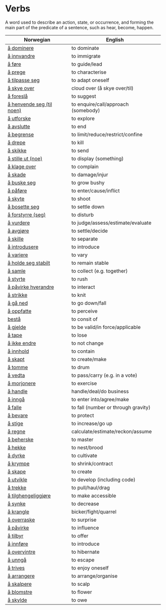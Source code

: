 # Verbs

A word used to describe an action, state, or occurrence, and forming the main part of the predicate of a sentence, such as hear, become, happen.

| Norwegian | English |
| --- | --- |
| [å dominere](https://www.ordnett.no/search?language=no&phrase=å%20dominere) | to dominate |
| [å innvandre](https://www.ordnett.no/search?language=no&phrase=å%20innvandre) | to immigrate |
| [å føre](https://www.ordnett.no/search?language=no&phrase=å%20føre) | to guide/lead |
| [å prege](https://www.ordnett.no/search?language=no&phrase=å%20prege) | to characterise |
| [å tilpasse seg](https://www.ordnett.no/search?language=no&phrase=å%20tilpasse%20seg) | to adapt oneself |
| [å skye over](https://www.ordnett.no/search?language=no&phrase=å%20skye%20over) | cloud over (å skye over/til) |
| [å foreslå](https://www.ordnett.no/search?language=no&phrase=å%20foreslå) | to suggest |
| [å henvende seg (til noen)](https://www.ordnett.no/search?language=no&phrase=å%20henvende%20seg%20(til%20noen)) | to enquire/call/approach (somebody) |
| [å utforske](https://www.ordnett.no/search?language=no&phrase=å%20utforske) | to explore |
| [å avslutte](https://www.ordnett.no/search?language=no&phrase=å%20avslutte) | to end |
| [å begrense](https://www.ordnett.no/search?language=no&phrase=å%20begrense) | to limit/reduce/restrict/confine |
| [å drepe](https://www.ordnett.no/search?language=no&phrase=å%20drepe) | to kill |
| [å skikke](https://www.ordnett.no/search?language=no&phrase=å%20skikke) | to send |
| [å stille ut (noe)](https://www.ordnett.no/search?language=no&phrase=å%20stille%20ut%20(noe)) | to display (something) |
| [å klage over](https://www.ordnett.no/search?language=no&phrase=å%20klage%20over) | to complain |
| [å skade](https://www.ordnett.no/search?language=no&phrase=å%20skade) | to damage/injur |
| [å buske seg](https://www.ordnett.no/search?language=no&phrase=å%20buske%20seg) | to grow bushy |
| [å påføre](https://www.ordnett.no/search?language=no&phrase=å%20påføre) | to enter/cause/inflict |
| [å skyte](https://www.ordnett.no/search?language=no&phrase=å%20skyte) | to shoot |
| [å bosette seg](https://www.ordnett.no/search?language=no&phrase=å%20bosette%20seg) | to settle down |
| [å forstyrre (seg)](https://www.ordnett.no/search?language=no&phrase=å%20forstyrre%20(seg)) | to disturb |
| [å vurdere](https://www.ordnett.no/search?language=no&phrase=å%20vurdere) | to judge/assess/estimate/evaluate |
| [å avgjøre](https://www.ordnett.no/search?language=no&phrase=å%20avgjøre) | to settle/decide |
| [å skille](https://www.ordnett.no/search?language=no&phrase=å%20skille) | to separate |
| [å introdusere](https://www.ordnett.no/search?language=no&phrase=å%20introdusere) | to introduce |
| [å variere](https://www.ordnett.no/search?language=no&phrase=å%20variere) | to vary |
| [å holde seg stabilt](https://www.ordnett.no/search?language=no&phrase=å%20holde%20seg%20stabilt) | to remain stable |
| [å samle](https://www.ordnett.no/search?language=no&phrase=å%20samle) | to collect (e.g. together) |
| [å styrte](https://www.ordnett.no/search?language=no&phrase=å%20styrte) | to rush |
| [å påvirke hverandre](https://www.ordnett.no/search?language=no&phrase=å%20påvirke%20hverandre) | to interact |
| [å strikke](https://www.ordnett.no/search?language=no&phrase=å%20strikke) | to knit |
| [å gå ned](https://www.ordnett.no/search?language=no&phrase=å%20gå%20ned) | to go down/fall |
| [å oppfatte](https://www.ordnett.no/search?language=no&phrase=å%20oppfatte) | to perceive |
| [bestå](https://www.ordnett.no/search?language=no&phrase=bestå) | to consit of |
| [å gjelde](https://www.ordnett.no/search?language=no&phrase=å%20gjelde) | to be valid/in force/applicable |
| [å tape](https://www.ordnett.no/search?language=no&phrase=å%20tape) | to lose |
| [å ikke endre](https://www.ordnett.no/search?language=no&phrase=å%20ikke%20endre) | to not change |
| [å innhold](https://www.ordnett.no/search?language=no&phrase=å%20innhold) | to contain |
| [å skapt](https://www.ordnett.no/search?language=no&phrase=å%20skapt) | to create/make |
| [å tomme](https://www.ordnett.no/search?language=no&phrase=å%20tomme) | to drum |
| [å vedta](https://www.ordnett.no/search?language=no&phrase=å%20vedta) | to pass/carry (e.g. in a vote) |
| [å morjonere](https://www.ordnett.no/search?language=no&phrase=å%20morjonere) | to exercise |
| [å handle](https://www.ordnett.no/search?language=no&phrase=å%20handle) | handle/deal/do business |
| [å inngå](https://www.ordnett.no/search?language=no&phrase=å%20inngå) | to enter into/agree/make |
| [å falle](https://www.ordnett.no/search?language=no&phrase=å%20falle) | to fall (number or through gravity) |
| [å bevare](https://www.ordnett.no/search?language=no&phrase=å%20bevare) | to protect |
| [å stige](https://www.ordnett.no/search?language=no&phrase=å%20stige) | to increase/go up |
| [å regne](https://www.ordnett.no/search?language=no&phrase=å%20regne) | calculate/estimate/reckon/assume |
| [å beherske](https://www.ordnett.no/search?language=no&phrase=å%20beherske) | to master |
| [å hekke](https://www.ordnett.no/search?language=no&phrase=å%20hekke) | to nest/brood |
| [å dyrke](https://www.ordnett.no/search?language=no&phrase=å%20dyrke) | to cultivate |
| [å krympe](https://www.ordnett.no/search?language=no&phrase=å%20krympe) | to shrink/contract |
| [å skape](https://www.ordnett.no/search?language=no&phrase=å%20skape) | to create |
| [å utvikle](https://www.ordnett.no/search?language=no&phrase=å%20utvikle) | to develop (including code) |
| [å trekke](https://www.ordnett.no/search?language=no&phrase=å%20trekke) | to pull/haul/drag |
| [å tilghengeliggjøre](https://www.ordnett.no/search?language=no&phrase=å%20tilghengeliggjøre) | to make accessible |
| [å synke](https://www.ordnett.no/search?language=no&phrase=å%20synke) | to decrease |
| [å krangle](https://www.ordnett.no/search?language=no&phrase=å%20krangle) | bicker/fight/quarrel |
| [å overraske](https://www.ordnett.no/search?language=no&phrase=å%20overraske) | to surprise |
| [å påvirke](https://www.ordnett.no/search?language=no&phrase=å%20påvirke) | to influence |
| [å tilbyr](https://www.ordnett.no/search?language=no&phrase=å%20tilbyr) | to offer |
| [å innføre](https://www.ordnett.no/search?language=no&phrase=å%20innføre) | to introduce |
| [å overvintre](https://www.ordnett.no/search?language=no&phrase=å%20overvintre) | to hibernate |
| [å unngå](https://www.ordnett.no/search?language=no&phrase=å%20unngå) | to escape |
| [å trives](https://www.ordnett.no/search?language=no&phrase=å%20trives) | to enjoy oneself |
| [å arrangere](https://www.ordnett.no/search?language=no&phrase=å%20arrangere) | to arrange/organise |
| [å skalpere](https://www.ordnett.no/search?language=no&phrase=å%20skalpere) | to scalp |
| [å blomstre](https://www.ordnett.no/search?language=no&phrase=å%20blomstre) | to flower |
| [å skylde](https://www.ordnett.no/search?language=no&phrase=å%20skylde) | to owe |

